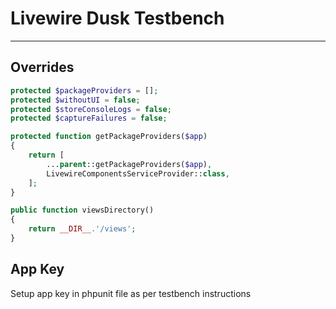# Livewire Dusk Testbench

---

## Overrides

```php
protected $packageProviders = [];
protected $withoutUI = false;
protected $storeConsoleLogs = false;
protected $captureFailures = false;

protected function getPackageProviders($app)
{
    return [
        ...parent::getPackageProviders($app),
        LivewireComponentsServiceProvider::class,
    ];
}

public function viewsDirectory()
{
    return __DIR__.'/views';
}
```

## App Key

Setup app key in phpunit file as per testbench instructions
